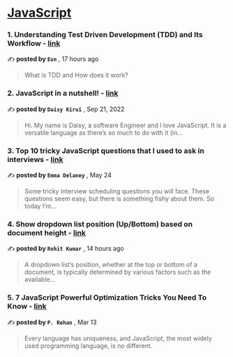 
<h1><a href=https://medium.com/tag/javascript-development/recommended target="_blank" rel="noopener noreferrer">JavaScript</a></h1>
<h3>1. Understanding Test Driven Development (TDD) and Its Workflow - <a href=https://medium.com/@Eun90?source=tag_recommended_feed---------0-84----------javascript_development----------fdda9843_2a6f_407f_8cd3_51b35da9efc9------- target="_blank" rel="noopener noreferrer">link</a></h3>

✍️ **posted by `Eun`** <date> , 17 hours ago</date>

<blockquote>What is TDD and How does it work?</blockquote>

<h3>2. JavaScript in a nutshell! - <a href=https://medium.com/@daisykkirui?source=tag_recommended_feed---------1-107----------javascript_development----------fdda9843_2a6f_407f_8cd3_51b35da9efc9------- target="_blank" rel="noopener noreferrer">link</a></h3>

✍️ **posted by `Daisy Kirui`** <date> , Sep 21, 2022</date>

<blockquote>Hi. My name is Daisy, a software Engineer and I love JavaScript. It is a versatile language as there’s so much to do with it (in…</blockquote>

<h3>3. Top 10 tricky JavaScript questions that I used to ask in interviews - <a href=https://medium.com/@emma-delaney?source=tag_recommended_feed---------2-85----------javascript_development----------fdda9843_2a6f_407f_8cd3_51b35da9efc9------- target="_blank" rel="noopener noreferrer">link</a></h3>

✍️ **posted by `Emma Delaney`** <date> , May 24</date>

<blockquote>Some tricky interview scheduling questions you will face. These questions seem easy, but there is something fishy about them. So today I’m…</blockquote>

<h3>4. Show dropdown list position (Up/Bottom) based on document height - <a href=https://medium.com/@rohitkumarrk13568?source=tag_recommended_feed---------3-84----------javascript_development----------fdda9843_2a6f_407f_8cd3_51b35da9efc9------- target="_blank" rel="noopener noreferrer">link</a></h3>

✍️ **posted by `Rohit Kumar`** <date> , 14 hours ago</date>

<blockquote>A dropdown list’s position, whether at the top or bottom of a document, is typically determined by various factors such as the available…</blockquote>

<h3>5. 7 JavaScript Powerful Optimization Tricks You Need To Know - <a href=https://medium.com/@pinjarirehan?source=tag_recommended_feed---------4-85----------javascript_development----------fdda9843_2a6f_407f_8cd3_51b35da9efc9------- target="_blank" rel="noopener noreferrer">link</a></h3>

✍️ **posted by `P. Rehan`** <date> , Mar 13</date>

<blockquote>Every language has uniqueness, and JavaScript, the most widely used programming language, is no different.</blockquote>

